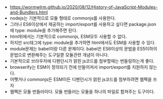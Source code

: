 * https://wormwlrm.github.io/2020/08/12/History-of-JavaScript-Modules-and-Bundlers.html
* nodejs는 기본적으로 모듈 형태로 commonjs를 사용한다.
* 그러나 ES6이상에서 제공하는 import/export를 사용하고 싶다면 package.json에 type: module을 추가해주면 된다.
* html위에서는 기본적으로 commonjs, ESM모두 사용할 수 없다.
* 하지만 src태그에 type: module을 추가하면 html에서도 ESM을 사용할 수 있다.
* module문제는 babel이랑 다른 문제이다. babel은 ES6이상의 문법을 ES5이하의 문법으로 변환해주는 도구일뿐 모듈관련 개념이 아니다.
* 기본적으로 브라우저에 디펜던시가 얽힌 js코드를 첨부할때는 번들링하는게 좋다.
* browserify는 ESM이 정의되기 전에 만들어져서 import/export를 지원하지 않는다.
* 어쨋거나 commonjs든 ESM이든 디펜던시가 얽힌 js코드를 첨부하려면 웹팩을 쓰자
* 웹팩은 모듈 번들러이다. 모듈 번들러는 모듈을 하나의 파일로 합쳐주는 도구이다.